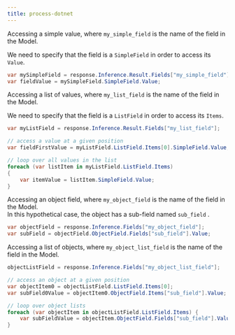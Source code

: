 ```yaml
---
title: process-dotnet
---
```


Accessing a simple value, where `my_simple_field` is the name of the field in the Model.

We need to specify that the field is a `SimpleField` in order to access its `Value`.

```csharp
var mySimpleField = response.Inference.Result.Fields["my_simple_field"];
var fieldValue = mySimpleField.SimpleField.Value;
```

Accessing a list of values, where `my_list_field` is the name of the field in the Model.

We need to specify that the field is a `ListField` in order to access its `Items`.

```csharp
var myListField = response.Inference.Result.Fields["my_list_field"];

// access a value at a given position
var fieldFirstValue = myListField.ListField.Items[0].SimpleField.Value;

// loop over all values in the list
foreach (var listItem in myListField.ListField.Items)
{
    var itemValue = listItem.SimpleField.Value;
}
```

Accessing an object field, where `my_object_field` is the name of the field in the Model.\
In this hypothetical case, the object has a sub-field named `sub_field` .

```csharp
var objectField = response.Inference.Fields["my_object_field"];
var subField = objectField.ObjectField.Fields["sub_field"].Value;
```

Accessing a list of objects, where `my_object_list_field` is the name of the field in the Model.

```csharp
objectListField = response.Inference.Fields["my_object_list_field"];

// access an object at a given position
var objectItem0 = objectListField.ListField.Items[0];
var subField0Value = objectItem0.ObjectField.Items["sub_field"].Value;

// loop over object lists
foreach (var objectItem in objectListField.ListField.Items) {
    var subFieldValue = objectItem.ObjectField.Fields["sub_field"].Value;
}
```
